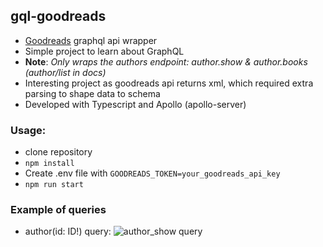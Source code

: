 ## gql-goodreads

- [Goodreads](https://www.goodreads.com/api) graphql api wrapper
- Simple project to learn about GraphQL
- **Note**: _Only wraps the authors endpoint: author.show & author.books (author/list in docs)_
- Interesting project as goodreads api returns xml, which required extra parsing to shape data to schema
- Developed with Typescript and Apollo (apollo-server)

### Usage:

- clone repository
- `npm install`
- Create .env file with `GOODREADS_TOKEN=your_goodreads_api_key`
- `npm run start`

### Example of queries

- author(id: ID!) query:
![author_show query](https://i.gyazo.com/b38011ab16db80e148005c6df51cb5a7.png)

